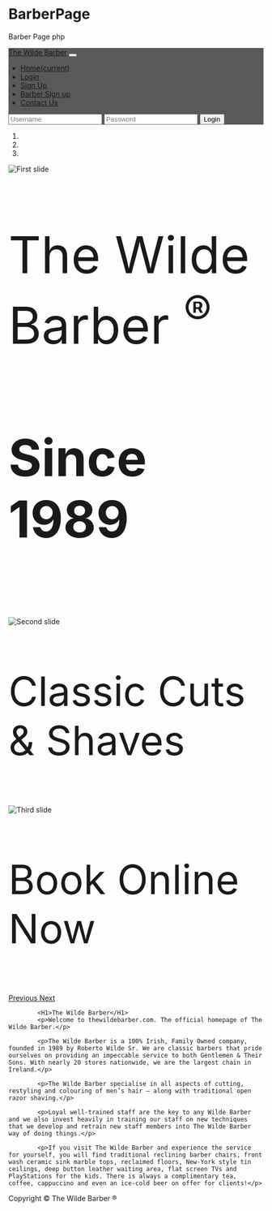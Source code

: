 # BarberPage
Barber Page php
<!DOCTYPE html>
<html lang="en">

<head>
	<title>The Wilde Barber</title>
	<meta charset="utf-8"/> 
	<link rel="stylesheet" href="https://stackpath.bootstrapcdn.com/bootstrap/4.1.3/css/bootstrap.min.css" integrity="sha384-MCw98/SFnGE8fJT3GXwEOngsV7Zt27NXFoaoApmYm81iuXoPkFOJwJ8ERdknLPMO" crossorigin="anonymous"> <!--Bootstrap href-->
  <script src="https://stackpath.bootstrapcdn.com/bootstrap/4.1.3/js/bootstrap.min.js" integrity="sha384-ChfqqxuZUCnJSK3+MXmPNIyE6ZbWh2IMqE241rYiqJxyMiZ6OW/JmZQ5stwEULTy" crossorigin="anonymous"></script> <!--Bootstrap javascript-->
  <link rel="stylesheet" href="_styles/stylepage.css"> <!--css href-->
</head>

<body>
  <div class="container">

<!--Navbar-->
 <nav class="navbar navbar-expand-lg fixed-top navbar-dark" style="background-color: rgb(89, 89, 89);">
   <a class="navbar-brand" href="home.php">The Wilde Barber</a>
  <button class="navbar-toggler" type="button" data-toggle="collapse" data-target="#navbarSupportedContent" aria-controls="navbarSupportedContent" aria-expanded="false" aria-label="Toggle navigation">
    <span class="navbar-toggler-icon"></span>
  </button>

  <div class="collapse navbar-collapse" id="navbarSupportedContent">
    <ul class="navbar-nav mr-auto">
      <li class="nav-item active"> <!--button home-->
        <a class="nav-link" href="home.php">Home<span class="sr-only">(current)</span></a>
      </li>
      <li class="nav-item active"> <!--button login-->
        <a class="nav-link" href="login.php">Login</a>
      </li>
      <li class="nav-item active"> <!--button sign up-->
        <a class="nav-link" href="sign_up.php">Sign Up</a>
      </li>
      <li class="nav-item active"> <!--button barber sign up-->
        <a class="nav-link" href="barber_login.php">Barber Sign up</a>
      </li>
       <li class="nav-item active"> <!--button contact us-->
        <a class="nav-link" href="contact_us.php">Contact Us</a>
      </li>
    </ul>
    <!--in line form-->
    <form class="form-inline" method="POST" action="login_test.php">
    <div class="input-group"> 
      <input name="username" type="text" class="form-control" placeholder="Username" aria-label="Username" aria-describedby="basic-addon1" required> <!--input email-->
       <input name="password" type="password" class="form-control" placeholder="Password" aria-label="Username" aria-describedby="basic-addon1" required> <!--input password-->
       <button type="submit" class="btn btn-outline-primary">Login</button> <!--button-->
    </div>
  </form>
  </div>
</nav>
</div>

<div id="carouselExampleIndicators" class="carousel slide" data-ride="carousel">
  <ol class="carousel-indicators"> <!--Carousel to display 3 images-->
    <li data-target="#carouselExampleIndicators" data-slide-to="0" class="active"></li>
    <li data-target="#carouselExampleIndicators" data-slide-to="1" class="active"></li>
    <li data-target="#carouselExampleIndicators" data-slide-to="2" class="active"></li>
  </ol>
  <div class="carousel-inner"> <!--Carousel image 1 with text-->
    <div class="carousel-item active">
      <img class="d-block w-100" src="_images/barber1.png" alt="First slide">
      <div class="carousel-caption d-none d-md-block" style="font-size: 100px;">
    <p>The Wilde Barber <sup>&reg;</sup></p>
    <h4>Since 1989</h4>
  </div>
    </div>
    <div class="carousel-item"> <!--Carousel image 2 with text-->
      <img class="d-block w-100" src="_images/barber4.png" alt="Second slide">
      <div class="carousel-caption d-none d-md-block" style="font-size: 80px;">
    <p>Classic Cuts & Shaves</p>
  </div>
    </div>
    <div class="carousel-item"> <!--Carousel image 3 with text-->
      <img class="d-block w-100" src="_images/barber3.png" alt="Third slide">
      <div class="carousel-caption d-none d-md-block" style="font-size: 80px;">
    <p>Book Online Now</p>
  </div>
    </div>
  </div>
  <a class="carousel-control-prev" href="#carouselExampleIndicators" role="button" data-slide="prev">
    <span class="carousel-control-prev-icon" aria-hidden="true"></span>
    <span class="sr-only">Previous</span> <!--Carousel button-->
  </a>
  <a class="carousel-control-next" href="#carouselExampleIndicators" role="button" data-slide="next">
    <span class="carousel-control-next-icon" aria-hidden="true"></span>
    <span class="sr-only">Next</span> <!--Carousel button-->
  </a>
</div>


<!--Home Page-->
<div class="container">   

            <H1>The Wilde Barber</H1>
            <p>Welcome to thewildebarber.com. The official homepage of The Wilde Barber.</p>

            <p>The Wilde Barber is a 100% Irish, Family Owned company, founded in 1989 by Roberto Wilde Sr. We are classic barbers that pride ourselves on providing an impeccable service to both Gentlemen & Their Sons. With nearly 20 stores nationwide, we are the largest chain in Ireland.</p>

            <p>The Wilde Barber specialise in all aspects of cutting, restyling and colouring of men’s hair – along with traditional open razor shaving.</p>

            <p>Loyal well-trained staff are the key to any Wilde Barber and we also invest heavily in training our staff on new techniques that we develop and retrain new staff members into The Wilde Barber way of doing things.</p>

            <p>If you visit The Wilde Barber and experience the service for yourself, you will find traditional reclining barber chairs, front wash ceramic sink marble tops, reclaimed floors, New-York style tin ceilings, deep button leather waiting area, flat screen TVs and PlayStations for the kids. There is always a complimentary tea, coffee, cappuccino and even an ice-cold beer on offer for clients!</p>

</div>

<footer>
Copyright &copy; <?php echo date('Y'); ?> The Wilde Barber &reg; 
<!--footer with actual year date displayed-->
</footer>

<!--javascript for the navbar responsivity-->
<script src="https://code.jquery.com/jquery-3.3.1.slim.min.js" integrity="sha384-q8i/X+965DzO0rT7abK41JStQIAqVgRVzpbzo5smXKp4YfRvH+8abtTE1Pi6jizo" crossorigin="anonymous"></script>
<script src="https://cdnjs.cloudflare.com/ajax/libs/popper.js/1.14.3/umd/popper.min.js" integrity="sha384-ZMP7rVo3mIykV+2+9J3UJ46jBk0WLaUAdn689aCwoqbBJiSnjAK/l8WvCWPIPm49" crossorigin="anonymous"></script>
<script src="https://stackpath.bootstrapcdn.com/bootstrap/4.1.3/js/bootstrap.min.js" integrity="sha384-ChfqqxuZUCnJSK3+MXmPNIyE6ZbWh2IMqE241rYiqJxyMiZ6OW/JmZQ5stwEULTy" crossorigin="anonymous"></script>

</body>
</html>
